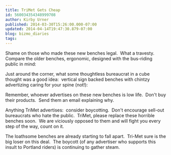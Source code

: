 ```yaml
---
title: TriMet Gets Cheap
id: 560034354348999708
author: Kirby Urner
published: 2014-03-30T15:26:00.000-07:00
updated: 2014-04-14T19:47:30.879-07:00
blog: bizmo_diaries
tags: 
---
```


Shame on those who made these new benches legal.  What a travesty.  Compare the older benches, ergonomic, designed with the bus-riding public in mind:

Just around the corner, what some thoughtless bureaucrat in a cube thought was a good idea:  vertical sign backed benches with chintzy advertizing caring for your spine (not!):

Remember, whoever advertises on these new benches is low life.  Don't buy their products.  Send them an email explaining why.

Anything TriMet advertises:  consider boycotting.  Don't encourage sell-out bureaucrats who hate the public.  TriMet, please replace these horrible benches soon.  We are viciously opposed to them and will fight you every step of the way, count on it.

The loathsome benches are already starting to fall apart.  Tri-Met sure is the big loser on this deal.  The boycott (of any advertiser who supports this insult to Portland riders) is continuing to gather steam.